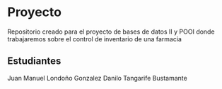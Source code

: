 # Proyecto
Repositorio creado para el proyecto de bases de datos II y POOI donde trabajaremos sobre el control de inventario de una farmacia
## Estudiantes
Juan Manuel Londoño Gonzalez
Danilo Tangarife Bustamante
